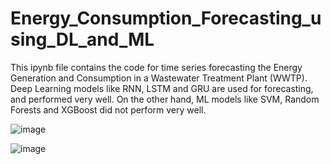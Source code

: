 # Energy_Consumption_Forecasting_using_DL_and_ML

This ipynb file contains the code for time series forecasting the Energy Generation and Consumption in a Wastewater Treatment Plant (WWTP). Deep Learning models like RNN, LSTM and GRU are used for forecasting, and performed very well. On the other hand, ML models like SVM, Random Forests and XGBoost did not perform very well.

![image](https://github.com/user-attachments/assets/3c889ba5-ea82-47a8-9ca9-793ed8757023)

![image](https://github.com/user-attachments/assets/f64c70f8-d6ed-43a5-be1d-6dced1cfe592)

